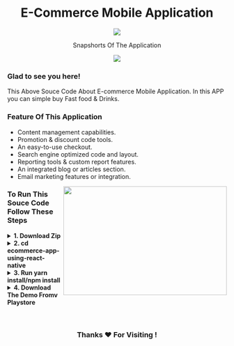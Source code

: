 <h1 align="center">E-Commerce Mobile Application</h1>
<p align="center"><a>
    <img src="https://raw.githubusercontent.com/edugyangroup/ecommerce-app-using-react-native/main/Untitled%20design%20(2).png" />
  </a>

<p align="center">Snapshorts Of The Application</p>


<p align="center"><b>  <a href="https://ankushsinghgandhi.github.io">
    <img src="https://encrypted-tbn0.gstatic.com/images?q=tbn:ANd9GcQLk9ZxGLtt5_G86fEfeUdQ8NyO4Ig_mrXosFtnw74yfXM0vr8-yH98pxGQVgFhXzpme-Q&usqp=CAU" style="max-width: 40%;"/>
  </a></b></p>

### Glad to see you here!

This Above Souce Code About E-commerce Mobile Application. In this APP you can simple buy Fast food & Drinks.

### Feature Of This Application
<ul>
  <li>Content management capabilities.</li>
  <li>Promotion & discount code tools.</li>
  <li>An easy-to-use checkout.</li>
  <li>Search engine optimized code and layout.</li>
  <li>Reporting tools & custom report features.</li>
  <li>An integrated blog or articles section.</li>
  <li>Email marketing features or integration.</li>
</ul>  

<img align="right" height="250" width="375" alt="" src="https://play-lh.googleusercontent.com/-BpYgBxPgWlvlZIpuaYDzlc-TLsw5qmphfHlt9Y_BIMYuG8xvU5-M2RsnZouz2vDxw=s180-rw" />

### To Run This Souce Code Follow These Steps

<details> 
  <summary><b>1. Download Zip</b></summary>
    <a href ="https://github.com/edugyangroup/ecommerce-app-using-react-native.git"> Download Now </a><br>
</details>

<details> 
  <summary><b>2. cd ecommerce-app-using-react-native</b></summary>
    <a href ="#">cd App Name/Project Name</a><br>   
</details>

<details> 
  <summary><b>3. Run yarn install/npm install</b></summary>
    <a href ="#"> Run yarn install/npm install </a><br>
</details>

<details> 
  <summary><b>4. Download The Demo Fromv Playstore</b></summary>
    <a href ="https://play.google.com/store/apps/details?id=com.MMart"> Download Now </a><br>
</details>

<br>


#

<div align="center">

### Thanks ❤️ For Visiting !

</div>

